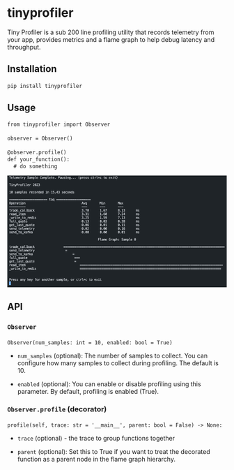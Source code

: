 # tinyprofiler

Tiny Profiler is a sub 200 line profiling utility that records telemetry from your app,
provides metrics and a flame graph to help debug latency and throughput.

## Installation

```bash
pip install tinyprofiler
```

## Usage

```python3
from tinyprofiler import Observer

observer = Observer()

@observer.profile()
def your_function():
  # do something
```

![img](./img/p.png)

## API

### `Observer`

`Observer(num_samples: int = 10, enabled: bool = True)`

- `num_samples` (optional): The number of samples to collect. You can configure how many samples to collect during profiling. The default is 10.

- `enabled` (optional): You can enable or disable profiling using this parameter. By default, profiling is enabled (True).

### `Observer.profile` (decorator)

`profile(self, trace: str = '__main__', parent: bool = False) -> None:`

- `trace` (optional) - the trace to group functions together

- `parent` (optional): Set this to True if you want to treat the decorated function as a parent node in the flame graph hierarchy.
